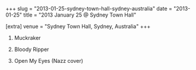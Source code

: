 +++
slug = "2013-01-25-sydney-town-hall-sydney-australia"
date = "2013-01-25"
title = "2013 January 25 @ Sydney Town Hall"

[extra]
venue = "Sydney Town Hall, Sydney, Australia"
+++

 1. Muckraker

 2. Bloody Ripper

 3. Open My Eyes
    (Nazz cover)


